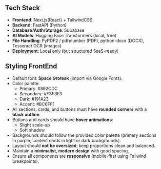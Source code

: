 ## Tech Stack
- **Frontend**: Next.js(React) + TailwindCSS
- **Backend**: FastAPI (Python)
- **Database/Auth/Storage**: Supabase
- **AI Models**: Hugging Face Transformers (local, free)
- **File Handling**: PyPDF2 / pdfplumber (PDF), python-docx (DOCX), Tesseract OCR (images)
- **Deployment**: Local only (but structured SaaS-ready)

## Styling FrontEnd
- Default font: **Space Grotesk** (import via Google Fonts).
- Color palette:
  - Primary: #892CDC
  - Secondary: #F3F3F3
  - Dark: #191A23
  - Accent: #BC6FF1
- All sections, cards, and buttons must have **rounded corners** with a **black outline**.
- Buttons and cards should have **hover animations**:
  - Slight scale-up
  - Soft shadow
- Backgrounds should follow the provided color palette (primary sections in purple, content cards in light or dark backgrounds).
- Layout should **not be oversized**; keep proportions clean and balanced.
- Maintain a **minimalist, modern design** with good spacing.
- Ensure all components are **responsive** (mobile-first using Tailwind breakpoints).